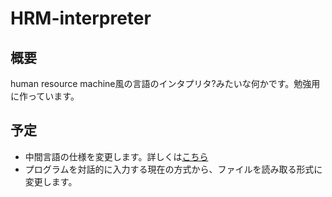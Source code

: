 # HRM-interpreter

## 概要
human resource machine風の言語のインタプリタ?みたいな何かです。勉強用に作っています。

## 予定
- 中間言語の仕様を変更します。詳しくは[こちら](https://github.com/nishi-yuki/HRM-interpreter/wiki/About-Intermediate-Language)
- プログラムを対話的に入力する現在の方式から、ファイルを読み取る形式に変更します。